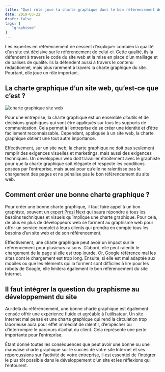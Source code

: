 ```yaml
---
title: "Quel rôle joue la charte graphique dans le bon référencement de votre site web ?"
date: 2019-03-22
draft: false
tags: [
   "graphisme"
]
---
```

Les expertes en r&eacute;f&eacute;rencement ne cessent d&rsquo;expliquer combien la qualit&eacute; d&rsquo;un site est d&eacute;cisive sur le r&eacute;f&eacute;rencement de celui-ci. Cette qualit&eacute;, ils la d&eacute;fendent &agrave; travers le code du site web et la mise en place d&rsquo;un maillage et de balises de qualit&eacute;. Ils la d&eacute;fendent aussi &agrave; travers le contenu r&eacute;dactionnel, mais plus rarement &agrave; travers la charte graphique du site. Pourtant, elle joue un r&ocirc;le important.

## La charte graphique d&rsquo;un site web, qu&rsquo;est-ce que c&rsquo;est&nbsp;?

![charte graphique site web](/images/charte-graphique/Charte_graphique.jpg)

Pour une entreprise, la charte graphique est un ensemble d&rsquo;outils et de d&eacute;cisions graphiques qui vont &ecirc;tre appliqu&eacute;s sur tous les supports de communication. Cela permet &agrave; l&rsquo;entreprise de se cr&eacute;er une identit&eacute; et d&rsquo;&ecirc;tre facilement reconnaissable. Cependant, appliqu&eacute;e &agrave; un site web, la charte graphique obtient une tout autre importance.

Effectivement, sur un site web, la charte graphique ne doit pas seulement remplir des exigences visuelles et marketings, mais aussi des exigences techniques. Un d&eacute;veloppeur web doit travailler &eacute;troitement avec le graphiste pour que la charte graphique soit &eacute;l&eacute;gante et respecte les conditions pos&eacute;es par l&rsquo;entreprise, mais aussi pour qu&rsquo;elle ne ralentisse pas le chargement des pages et ne p&eacute;nalise pas le bon r&eacute;f&eacute;rencement du site web.

## Comment cr&eacute;er une bonne charte graphique&nbsp;?

Pour cr&eacute;er une bonne charte graphique, il faut faire appel &agrave; un bon graphiste, souvent un <a href="http://www.prezmaker.com/formation/">expert Prezi Next</a> qui saura r&eacute;pondre &agrave; tous les besoins techniques et visuels qu&rsquo;implique une charte graphique. Pour cela, de plus en plus de d&eacute;veloppeurs web se forment au graphisme web pour offrir un service complet &agrave; leurs clients qui prendra en compte tous les besoins d&rsquo;un site web et de son r&eacute;f&eacute;rencement.

Effectivement, une charte graphique peut avoir un impact sur le r&eacute;f&eacute;rencement pour plusieurs raisons. D&rsquo;abord, elle peut ralentir le chargement de la page si elle est trop lourde. Or, Google r&eacute;f&eacute;rence mal les sites dont le chargement est trop long. Ensuite, si elle est mal adapt&eacute;e aux mobiles ou que les &eacute;l&eacute;ments qui la forment sont difficiles &agrave; lire pour les robots de Google, elle limitera &eacute;galement le bon r&eacute;f&eacute;rencement du site Internet.

## Il faut int&eacute;grer la question du graphisme au d&eacute;veloppement du site

Au-del&agrave; du r&eacute;f&eacute;rencement, une bonne charte graphique est &eacute;galement cens&eacute;e offrir une exp&eacute;rience fluide et agr&eacute;able &agrave; l&rsquo;utilisateur. Un site Internet mal pens&eacute; et une charte graphique qui rend la circulation trop laborieuse aura pour effet imm&eacute;diat de ralentir, d&rsquo;emp&ecirc;cher ou d&rsquo;interrompre le parcours d&rsquo;achat du client. Cela repr&eacute;sente une perte importante pour l&rsquo;entreprise.

&Eacute;tant donn&eacute; toutes les cons&eacute;quences que peut avoir une bonne ou une mauvaise charte graphique sur le succ&egrave;s de votre site Internet et ses r&eacute;percussions sur l&rsquo;activit&eacute; de votre entreprise, il est essentiel de l&rsquo;int&eacute;grer le plus t&ocirc;t possible dans le d&eacute;veloppement d&rsquo;un site et les r&eacute;flexions qui l&rsquo;entourent.
